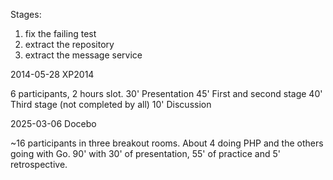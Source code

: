 Stages:

 1. fix the failing test
 2. extract the repository
 3. extract the message service


2014-05-28 XP2014

6 participants, 2 hours slot.
  30' Presentation
  45' First and second stage
  40' Third stage (not completed by all)
  10' Discussion


2025-03-06 Docebo

~16 participants in three breakout rooms.  About 4 doing PHP and the others going with Go.  90' with 30' of presentation, 55' of practice and 5' retrospective.
